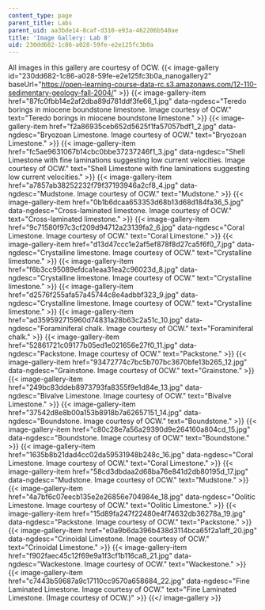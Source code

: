 ```yaml
---
content_type: page
parent_title: Labs
parent_uid: aa3bde14-8caf-d310-e93a-462206b540ae
title: 'Image Gallery: Lab 8'
uid: 230dd682-1c86-a028-59fe-e2e125fc3b0a
---
```


All images in this gallery are courtesy of OCW.
{{< image-gallery id="230dd682-1c86-a028-59fe-e2e125fc3b0a_nanogallery2" baseUrl="https://open-learning-course-data-rc.s3.amazonaws.com/12-110-sedimentary-geology-fall-2004/" >}}
{{< image-gallery-item href="87fc0fbb14e2af2dba89d781ddf3fe66_1.jpg" data-ngdesc="Teredo borings in miocene boundstone limestone. Image courtesy of OCW." text="Teredo borings in miocene boundstone limestone." >}}
{{< image-gallery-item href="f2a86935ceb652d5625f1fa57057bdf1_2.jpg" data-ngdesc="Bryozoan Limestone. Image courtesy of OCW." text="Bryozoan Limestone." >}}
{{< image-gallery-item href="fc5ae9631067b14cbc0bbe37237246f1_3.jpg" data-ngdesc="Shell Limestone with fine laminations suggesting low current velocities. Image courtesy of OCW." text="Shell Limestone with fine laminations suggesting low current velocities." >}}
{{< image-gallery-item href="a7857ab38252232f79f37193946a2cf8_4.jpg" data-ngdesc="Mudstone. Image courtesy of OCW." text="Mudstone." >}}
{{< image-gallery-item href="0b1b6dcaa653353d68b13d68d184fa36_5.jpg" data-ngdesc="Cross-laminated limestone. Image courtesy of OCW." text="Cross-laminated limestone." >}}
{{< image-gallery-item href="9c71580f97c3cf209d94712a23139fa2_6.jpg" data-ngdesc="Coral Limestone. Image courtesy of OCW." text="Coral Limestone." >}}
{{< image-gallery-item href="d13d47ccc1e2af5ef878f8d27ca5f6f0_7.jpg" data-ngdesc="Crystalline limestone. Image courtesy of OCW." text="Crystalline limestone." >}}
{{< image-gallery-item href="f6b3cc95089efdca1eaa31ea2c96023d_8.jpg" data-ngdesc="Crystalline limestone. Image courtesy of OCW." text="Crystalline limestone." >}}
{{< image-gallery-item href="d2576f255afa57a45744c8e4adbbf323_9.jpg" data-ngdesc="Crystalline limestone. Image courtesy of OCW." text="Crystalline limestone." >}}
{{< image-gallery-item href="ad359592715960d74831a28b63c2a51c_10.jpg" data-ngdesc="Foraminiferal chalk. Image courtesy of OCW." text="Foraminiferal chalk." >}}
{{< image-gallery-item href="52861721c09177b05ed1e021656e27f0_11.jpg" data-ngdesc="Packstone. Image courtesy of OCW." text="Packstone." >}}
{{< image-gallery-item href="93472774c7bc5b707bc3670bfe13b265_12.jpg" data-ngdesc="Grainstone. Image courtesy of OCW." text="Grainstone." >}}
{{< image-gallery-item href="249bc83ddeb8973793fa8355f9e1d84e_13.jpg" data-ngdesc="Bivalve Limestone. Image courtesy of OCW." text="Bivalve Limestone." >}}
{{< image-gallery-item href="37542d8e8b00a153b8918b7a62657151_14.jpg" data-ngdesc="Boundstone. Image courtesy of OCW." text="Boundstone." >}}
{{< image-gallery-item href="c80c28e7a56a29390d9e264160a804cd_15.jpg" data-ngdesc="Boundstone. Image courtesy of OCW." text="Boundstone." >}}
{{< image-gallery-item href="1635b8b21dad4cc02da59531948b248c_16.jpg" data-ngdesc="Coral Limestone. Image courtesy of OCW." text="Coral Limestone." >}}
{{< image-gallery-item href="58cd3dbdaa2d68ba76e841d2db80195d_17.jpg" data-ngdesc="Mudstone. Image courtesy of OCW." text="Mudstone." >}}
{{< image-gallery-item href="4a7bf6c07eecb135e2e26856e704984e_18.jpg" data-ngdesc="Oolitic Limestone. Image courtesy of OCW." text="Oolitic Limestone." >}}
{{< image-gallery-item href="15d89fa247f22480e4f74632db36278a_19.jpg" data-ngdesc="Packstone. Image courtesy of OCW." text="Packstone." >}}
{{< image-gallery-item href="e0a9b6da396b438d3114bca65f2a1aff_20.jpg" data-ngdesc="Crinoidal Limestone. Image courtesy of OCW." text="Crinoidal Limestone." >}}
{{< image-gallery-item href="f902faec45c12f69e9a1f3cf1b116ca8_21.jpg" data-ngdesc="Wackestone. Image courtesy of OCW." text="Wackestone." >}}
{{< image-gallery-item href="c7443b59687a9c17110cc9570a658684_22.jpg" data-ngdesc="Fine Laminated Limestone. Image courtesy of OCW." text="Fine Laminated Limestone. (Image courtesy of OCW.)" >}}
{{</ image-gallery >}}